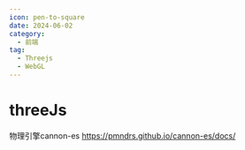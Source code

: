 ```yaml
---
icon: pen-to-square
date: 2024-06-02
category:
  - 前端
tag:
  - Threejs
  - WebGL
---
```


# threeJs

物理引擎cannon-es https://pmndrs.github.io/cannon-es/docs/
